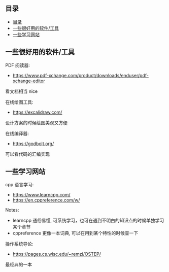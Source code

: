 ## 目录
- [目录](#目录)
- [一些很好用的软件/工具](#一些很好用的软件工具)
- [一些学习网站](#一些学习网站)

## 一些很好用的软件/工具

PDF 阅读器:
- https://www.pdf-xchange.com/product/downloads/enduser/pdf-xchange-editor

看文档相当 nice

在线绘图工具:
- https://excalidraw.com/

设计方案的时候绘图美观又方便

在线编译器:
- https://godbolt.org/

可以看代码的汇编实现

## 一些学习网站

cpp 语言学习:
- https://www.learncpp.com/
- https://en.cppreference.com/w/

Notes: 
- learncpp 通俗易懂, 可系统学习，也可在遇到不明白的知识点的时候单独学习某个章节
- cppreference 更像一本词典,  可以在用到某个特性的时候查一下


操作系统导论:
- https://pages.cs.wisc.edu/~remzi/OSTEP/

最经典的一本
